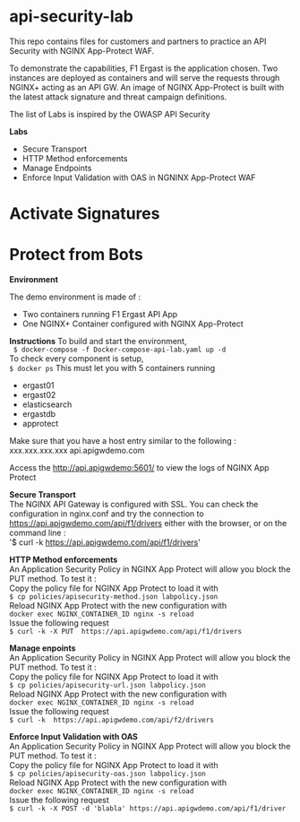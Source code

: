 # api-security-lab

<p>This repo contains files for customers and partners to practice an API Security with NGINX App-Protect WAF.</p>

To demonstrate the capabilities, F1 Ergast is the application chosen.
Two instances are deployed as containers and will serve the requests through NGINX+ acting as an API GW.
An image of NGINX App-Protect is built with the latest attack signature and threat campaign definitions.

The list of Labs is inspired by the OWASP API Security 

**Labs** 

- Secure Transport  
- HTTP Method enforcements  
- Manage Endpoints  
- Enforce Input Validation with OAS in NGNINX App-Protect WAF  

# Activate Signatures
# Protect from Bots

**Environment**

The demo environment is made of :  
- Two containers running F1 Ergast API App  
- One NGINX+ Container configured with NGINX App-Protect  

**Instructions**
To build and start the environment,   
` $ docker-compose -f Docker-compose-api-lab.yaml up -d`  
To check every component is setup,  
`$ docker ps`
This must let you with 5 containers running  
- ergast01
- ergast02
- elasticsearch
- ergastdb
- approtect 

Make sure that you have a host entry similar to the following :  
xxx.xxx.xxx.xxx api.apigwdemo.com  

Access the http://api.apigwdemo:5601/ to view the logs of NGINX App Protect  

**Secure Transport**</br>
The NGINX API Gateway is configured with SSL. You can check the configuration in nginx.conf and try the connection to https://api.apigwdemo.com/api/f1/drivers either with the browser, or on the command line :  
'$ curl -k  https://api.apigwdemo.com/api/f1/drivers'

**HTTP Method enforcements**</br>
An Application Security Policy in NGINX App Protect will allow you block the PUT method. To test it :  
Copy the policy file for NGINX App Protect to load it with  
`$ cp policies/apisecurity-method.json labpolicy.json`  
Reload NGINX App Protect with the new configuration with   
`docker exec NGINX_CONTAINER_ID nginx -s reload`  
Issue the following request   
`$ curl -k -X PUT  https://api.apigwdemo.com/api/f1/drivers`  

**Manage enpoints**</br>
An Application Security Policy in NGINX App Protect will allow you block the PUT method. To test it :  
Copy the policy file for NGINX App Protect to load it with  
`$ cp policies/apisecurity-url.json labpolicy.json`  
Reload NGINX App Protect with the new configuration with   
`docker exec NGINX_CONTAINER_ID nginx -s reload`  
Issue the following request  
`$ curl -k  https://api.apigwdemo.com/api/f2/drivers`  

**Enforce Input Validation with OAS**</br>
An Application Security Policy in NGINX App Protect will allow you block the PUT method. To test it :  
Copy the policy file for NGINX App Protect to load it with  
`$ cp policies/apisecurity-oas.json labpolicy.json`  
Reload NGINX App Protect with the new configuration with   
`docker exec NGINX_CONTAINER_ID nginx -s reload`  
Issue the following request  
`$ curl -k -X POST -d 'blabla' https://api.apigwdemo.com/api/f1/driver`  
